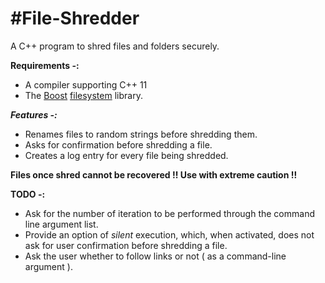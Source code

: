 #File-Shredder
=============

A C++ program to shred files and folders securely.

**Requirements -:**
 - A compiler supporting C++ 11
 - The [Boost][1] [filesystem][2] library.
 
***Features -:***
 - Renames files to random strings before shredding them.
 - Asks for confirmation before shredding a file.
 - Creates a log entry for every file being shredded.

**Files once shred cannot be recovered !! Use with extreme caution !!**

**TODO -:**
 - Ask for the number of iteration to be performed through the command line argument list.
 - Provide an option of *silent* execution, which, when activated, does not ask for user confirmation before shredding a file.
 - Ask the user whether to follow links or not ( as a command-line argument ).
 
[1]:http://www.boost.org
[2]:http://www.boost.org/doc/libs/1_57_0/libs/filesystem/doc/index.htm
